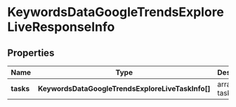 # KeywordsDataGoogleTrendsExploreLiveResponseInfo

## Properties

| Name | Type | Description | Notes |
|------------ | ------------- | ------------- | -------------|
**tasks** | **KeywordsDataGoogleTrendsExploreLiveTaskInfo[]** | array of tasks |[optional]|